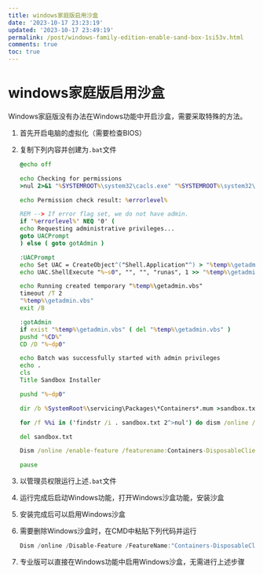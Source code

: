 ```yaml
---
title: windows家庭版启用沙盒
date: '2023-10-17 23:23:19'
updated: '2023-10-17 23:49:19'
permalink: /post/windows-family-edition-enable-sand-box-1si53v.html
comments: true
toc: true
---
```




# windows家庭版启用沙盒

Windows家庭版没有办法在Windows功能中开启沙盒，需要采取特殊的方法。

1. 首先开启电脑的虚拟化（需要检查BIOS）
2. 复制下列内容并创建为`.bat`​文件

    ```bat
    @echo off

    echo Checking for permissions
    >nul 2>&1 "%SYSTEMROOT%\system32\cacls.exe" "%SYSTEMROOT%\system32\config\system"

    echo Permission check result: %errorlevel%

    REM --> If error flag set, we do not have admin.
    if '%errorlevel%' NEQ '0' (
    echo Requesting administrative privileges...
    goto UACPrompt
    ) else ( goto gotAdmin )

    :UACPrompt
    echo Set UAC = CreateObject^("Shell.Application"^) > "%temp%\getadmin.vbs"
    echo UAC.ShellExecute "%~s0", "", "", "runas", 1 >> "%temp%\getadmin.vbs"

    echo Running created temporary "%temp%\getadmin.vbs"
    timeout /T 2
    "%temp%\getadmin.vbs"
    exit /B

    :gotAdmin
    if exist "%temp%\getadmin.vbs" ( del "%temp%\getadmin.vbs" )
    pushd "%CD%"
    CD /D "%~dp0" 

    echo Batch was successfully started with admin privileges
    echo .
    cls
    Title Sandbox Installer

    pushd "%~dp0"

    dir /b %SystemRoot%\servicing\Packages\*Containers*.mum >sandbox.txt

    for /f %%i in ('findstr /i . sandbox.txt 2^>nul') do dism /online /norestart /add-package:"%SystemRoot%\servicing\Packages\%%i"

    del sandbox.txt

    Dism /online /enable-feature /featurename:Containers-DisposableClientVM /LimitAccess /ALL

    pause
    ```
3. 以管理员权限运行上述`.bat`​文件
4. 运行完成后启动Windows功能，打开Windows沙盒功能，安装沙盒
5. 安装完成后可以启用Windows沙盒
6. 需要删除Windows沙盒时，在CMD中粘贴下列代码并运行

    ```powershell
    Dism /online /Disable-Feature /FeatureName:"Containers-DisposableClientVM"
    ```
7. 专业版可以直接在Windows功能中启用Windows沙盒，无需进行上述步骤
